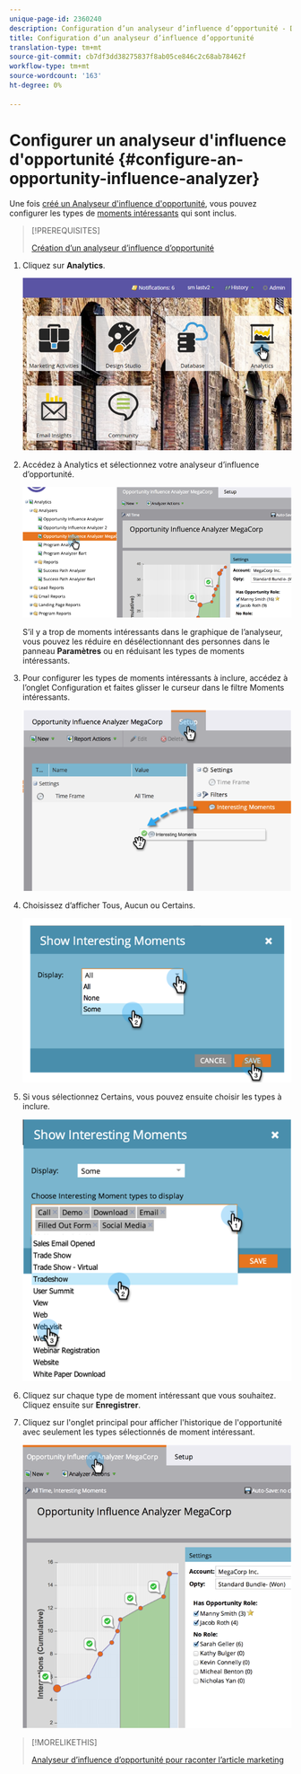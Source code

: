 ```yaml
---
unique-page-id: 2360240
description: Configuration d’un analyseur d’influence d’opportunité - Documentation marketing - Documentation du produit
title: Configuration d’un analyseur d’influence d’opportunité
translation-type: tm+mt
source-git-commit: cb7df3dd38275837f8ab05ce846c2c68ab78462f
workflow-type: tm+mt
source-wordcount: '163'
ht-degree: 0%

---
```



# Configurer un analyseur d&#39;influence d&#39;opportunité {#configure-an-opportunity-influence-analyzer}

Une fois [créé un Analyseur d&#39;influence d&#39;opportunité](/help/marketo/product-docs/reporting/revenue-cycle-analytics/opportunity-influence-analyzer/create-an-opportunity-influence-analyzer.md), vous pouvez configurer les types de [moments intéressants](/help/marketo/product-docs/marketo-sales-insight/msi-for-salesforce/features/tabs-in-the-msi-panel/interesting-moments/interesting-moments-overview.md) qui sont inclus.

>[!PREREQUISITES]
>
>[Création d’un analyseur d’influence d’opportunité](/help/marketo/product-docs/reporting/revenue-cycle-analytics/opportunity-influence-analyzer/create-an-opportunity-influence-analyzer.md)

1. Cliquez sur **Analytics**.

   ![](assets/login-to-analytics.png)

1. Accédez à Analytics et sélectionnez votre analyseur d’influence d’opportunité.

   ![](assets/image2014-9-17-12-3a28-3a33.png)

   S’il y a trop de moments intéressants dans le graphique de l’analyseur, vous pouvez les réduire en désélectionnant des personnes dans le panneau **Paramètres** ou en réduisant les types de moments intéressants.

1. Pour configurer les types de moments intéressants à inclure, accédez à l’onglet Configuration et faites glisser le curseur dans le filtre Moments intéressants.

   ![](assets/image2014-9-17-12-3a29-3a10.png)

1. Choisissez d’afficher Tous, Aucun ou Certains.

   ![](assets/image2014-9-17-12-3a29-3a18.png)

1. Si vous sélectionnez Certains, vous pouvez ensuite choisir les types à inclure.

   ![](assets/image2014-9-17-12-3a29-3a39.png)

1. Cliquez sur chaque type de moment intéressant que vous souhaitez. Cliquez ensuite sur **Enregistrer**.

1. Cliquez sur l&#39;onglet principal pour afficher l&#39;historique de l&#39;opportunité avec seulement les types sélectionnés de moment intéressant.

   ![](assets/image2014-9-17-12-3a29-3a58.png)

>[!MORELIKETHIS]
>
>[Analyseur d’influence d’opportunité pour raconter l’article marketing](/help/marketo/product-docs/reporting/revenue-cycle-analytics/opportunity-influence-analyzer/tell-the-marketing-story-with-an-opportunity-influence-analyzer.md)
